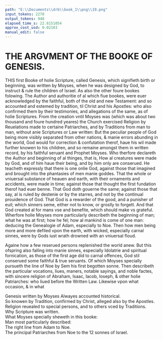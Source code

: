 ```yaml
---
path: "E:\\Documents\\drb\\book_1\\png\\19.png"
input_tokens: 2270
output_tokens: 948
elapsed_time_s: 22.8151054
approx_cost_usd: 0.02103
manual_edit: false
---
```

# THE ARGVMENT OF THE BOOKE OF GENESIS.

THIS first Booke of holie Scripture, called Genesis, which signifieth birth or beginning, was written by Moyses, when he was designed by God, to instruct & rule the children of Israel. As also the other foure bookes folowing. The Author and authoritie of al which fiue bookes, were euer acknowledged by the faithful, both of the old and new Testament: and so accounted and estemed by tradition, til Christ and his Apostles: who also confirmed them by their testimonies, and allegations of the same, as of holie Scriptures. From the creation vntil Moyses was (which was about two thousand and foure hundred yeares) the Church exercised Religion by Reuelations made to certaine Patriarches, and by Traditions from man to man, without anie Scriptures or Law written: But the peculiar people of God being more visibly separated from other nations, & manie errors abunding in the world, God would for correction & confutation therof, haue his wil made further knowen to his children, and so remaine amongst them in written record, by his faithful seruant and Prophet Moyses. Who therfore declareth the Author and beginning of al thinges, that is, How al creatures were made by God, and of him haue their being, and by him only are conserued. He teacheth expressly that there is one onlie God, against those that imagined and brought into the phantasies of men manie goddes. That the whole or vniuersal substance of heauen and earth, with their ornaments and accidents, were made in time; against those that thought the first fundation therof had euer benne. That God doth gouerne the same; against those that say, al is ruled by destenie or by the starres, and not by the continual prouidence of God. That God is a rewarder of the good, and a punisher of euil; which sinners seme, either not to know, or groslly to forgett. And that God created al for mans vse and benefite, which should make vs grateful. Wherfore holie Moyses more particularly describeth the beginning of man; what he was at first; how he fel; how al mankind is come of one man: deducing the Genealogie of Adam, especially to Noe. Then how men being more and more defiled vpon the earth, with wicked, especially carnal sinnes, were by Gods iust wrath drowned with an vniuersal floud.

Againe how a few reserued persons replenished the world anew. But this ofspring also falling into manie sinnes, especially Idolatrie and spiritual fornication, as those of the first age did to carnal offences, God stil conserued some faithful & true seruants. Of which Moyses specially pursueth the line of Noe by Sem his first begotten sonne. Then describeth the particular vocations, liues, maners, notable sayings, and noble factes, with sincere religion of Abraham, Isaac, Iacob, Ioseph, & other holie Patriarches: who liued before the Written Law. Likewise vpon what occasion, & in what

[^1]: Num. 19.
[^2]: Heb. 11.
[^3]: Iacob. 2.
[^4]: 1. Pet. 3.
[^5]: 2. Pet. 2.

<aside>Genesis written by Moyses Alwayes accounted historical.</aside>

<aside>So knowen by Tradition, confirmed by Christ, alleged also by the Apostles.</aside>

<aside>Religion reuealed to special persons, and to others vced by Traditions.</aside>

<aside>Why Scripture was written.</aside>

<aside>What Moyses specially sheweth in this booke:</aside>

<aside>Man most particularly described:</aside>

<aside>The right line from Adam to Noe.</aside>

<aside>The principal Patriarches from Noe to the 12 sonnes of Israel.</aside>
